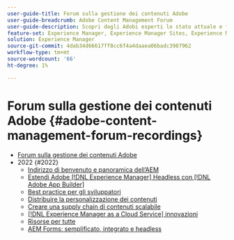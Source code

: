 ```yaml
---
user-guide-title: Forum sulla gestione dei contenuti Adobe
user-guide-breadcrumb: Adobe Content Management Forum
user-guide-description: Scopri dagli Adobi esperti lo stato attuale e futuro della strategia di gestione dei contenuti, i materiali da consegnare, le sfide e i requisiti tecnici.
feature-set: Experience Manager, Experience Manager Sites, Experience Manager Assets, Experience Manager Cloud Manager, Experience Platform
solution: Experience Manager
source-git-commit: 4dab34d66617ff8cc6f4a4daaea06badc3987962
workflow-type: tm+mt
source-wordcount: '66'
ht-degree: 1%

---
```



# Forum sulla gestione dei contenuti Adobe {#adobe-content-management-forum-recordings}

+ [Forum sulla gestione dei contenuti Adobe](overview.md)
+ 2022 {#2022}
   + [Indirizzo di benvenuto e panoramica dell’AEM](2022/welcome.md)
   + [Estendi Adobe [!DNL Experience Manager] Headless con [!DNL Adobe App Builder]](2022/headless.md)
   + [Best practice per gli sviluppatori](2022/developer-best-practices.md)
   + [Distribuire la personalizzazione dei contenuti](2022/personalization.md)
   + [Creare una supply chain di contenuti scalabile](2022/supply-chain.md)
   + [[!DNL Experience Manager as a Cloud Service] innovazioni](2022/innovations.md)
   + [Risorse per tutte](2022/assets-for-all.md)
   + [AEM Forms: semplificato, integrato e headless](2022/forms-headless.md)